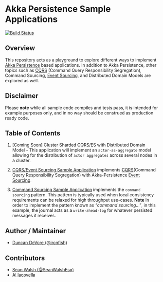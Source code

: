 # Akka Persistence Sample Applications

[![Build Status](https://travis-ci.org/ironfish/akka-persistence-mongo-samples.png?branch=master)](https://travis-ci.org/ironfish/akka-persistence-mongo-samples)

## Overview

This repository acts as a playground to explore different ways to implement [Akka Persistence](http://doc.akka.io/docs/akka/current/scala/persistence.html) based applications. In addition to Akka Persistence, other topics such as [CQRS](http://msdn.microsoft.com/en-us/library/dn568103.aspx) (Command Query Responsibility Segregation), Command Sourcing, [Event Sourcing](http://doc.akka.io/docs/akka/snapshot/scala/persistence.html#Event_sourcing), and Distributed Domain Models are explored as well.

## Disclaimer
Please **note** while all sample code compiles and tests pass, it is intended for example purposes only, and in no way should be construed as production ready code.

## Table of Contents

1. [Coming Soon] Cluster Sharded CQRS/ES with Distributed Domain Model - This application will implement an `actor-as-aggregate` model allowing for the distribution of `actor aggregates` across several nodes in a cluster.

2. [CQRS/Event Sourcing Sample Application](https://github.com/ironfish/akka-persistence-mongo-samples/tree/master/mongo-cqrs-es-app) implements [CQRS](http://msdn.microsoft.com/en-us/library/dn568103.aspx)(Command Query Responsibility Segregation) with Akka-Persistence [Event Sourcing](http://doc.akka.io/docs/akka/current/scala/persistence.html#Event_sourcing).

3. [Command Sourcing Sample Application](https://github.com/ironfish/akka-persistence-mongo-samples/tree/master/mongo-cqrs-cs-app) implements the `command sourcing` pattern. This pattern is typically used when local consistency requirements can be relaxed for high throughput use-cases. **Note** In order to implement the pattern known as *"command sourcing..."*, in this example, the journal acts as a `write-ahead-log` for whatever persisted messages it receives.

## Author / Maintainer

* [Duncan DeVore (@ironfish)](https://github.com/ironfish/)

## Contributors

* [Sean Walsh (@SeanWalshEsq)](https://github.com/sean-walsh/)
* [Al Iacovella](https://github.com/aiacovella/)
